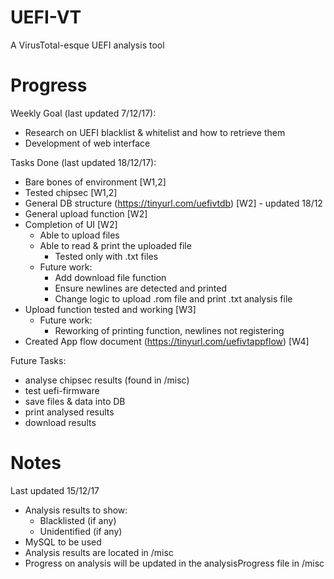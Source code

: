 # UEFI-VT
A VirusTotal-esque UEFI analysis tool

# Progress
Weekly Goal (last updated 7/12/17):
- Research on UEFI blacklist & whitelist and how to retrieve them
- Development of web interface

Tasks Done (last updated 18/12/17):
- Bare bones of environment [W1,2]
- Tested chipsec [W1,2]
- General DB structure (https://tinyurl.com/uefivtdb) [W2] - updated 18/12
- General upload function [W2]
- Completion of UI [W2]
    - Able to upload files
    - Able to read & print the uploaded file
        - Tested only with .txt files
    - Future work:
        - Add download file function
        - Ensure newlines are detected and printed
        - Change logic to upload .rom file and print .txt analysis file
- Upload function tested and working [W3]
    - Future work:
        - Reworking of printing function, newlines not registering
- Created App flow document (https://tinyurl.com/uefivtappflow) [W4]

Future Tasks:
- analyse chipsec results (found in /misc)
- test uefi-firmware
- save files & data into DB
- print analysed results
- download results

# Notes 
Last updated 15/12/17
- Analysis results to show:
    - Blacklisted (if any)
    - Unidentified (if any)
- MySQL to be used
- Analysis results are located in /misc
- Progress on analysis will be updated in the analysisProgress file in /misc